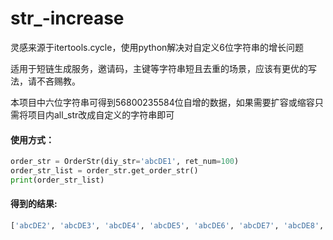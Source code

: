 # str_-increase
灵感来源于itertools.cycle，使用python解决对自定义6位字符串的增长问题

适用于短链生成服务，邀请码，主键等字符串短且去重的场景，应该有更优的写法，请不吝赐教。

本项目中六位字符串可得到56800235584位自增的数据，如果需要扩容或缩容只需将项目内all_str改成自定义的字符串即可

#### 使用方式：
``` python
order_str = OrderStr(diy_str='abcDE1', ret_num=100)
order_str_list = order_str.get_order_str()
print(order_str_list)
```

#### 得到的结果:
``` python
['abcDE2', 'abcDE3', 'abcDE4', 'abcDE5', 'abcDE6', 'abcDE7', 'abcDE8', 'abcDE9', 'abcDEa', 'abcDEb', 'abcDEc', 'abcDEd', 'abcDEe', 'abcDEf', 'abcDEg', 'abcDEh', 'abcDEi', 'abcDEj', 'abcDEk', 'abcDEl', 'abcDEm', 'abcDEn', 'abcDEo', 'abcDEp', 'abcDEq', 'abcDEr', 'abcDEs', 'abcDEt', 'abcDEu', 'abcDEv', 'abcDEw', 'abcDEx', 'abcDEy', 'abcDEz', 'abcDEA', 'abcDEB', 'abcDEC', 'abcDED', 'abcDEE', 'abcDEF', 'abcDEG', 'abcDEH', 'abcDEI', 'abcDEJ', 'abcDEK', 'abcDEL', 'abcDEM', 'abcDEN', 'abcDEO', 'abcDEP', 'abcDEQ', 'abcDER', 'abcDES', 'abcDET', 'abcDEU', 'abcDEV', 'abcDEW', 'abcDEX', 'abcDEY', 'abcDEZ', 'abcDF0', 'abcDF1', 'abcDF2', 'abcDF3', 'abcDF4', 'abcDF5', 'abcDF6', 'abcDF7', 'abcDF8', 'abcDF9', 'abcDFa', 'abcDFb', 'abcDFc', 'abcDFd', 'abcDFe', 'abcDFf', 'abcDFg', 'abcDFh', 'abcDFi', 'abcDFj', 'abcDFk', 'abcDFl', 'abcDFm', 'abcDFn', 'abcDFo', 'abcDFp', 'abcDFq', 'abcDFr', 'abcDFs', 'abcDFt', 'abcDFu', 'abcDFv', 'abcDFw', 'abcDFx', 'abcDFy', 'abcDFz', 'abcDFA', 'abcDFB', 'abcDFC', 'abcDFD']
```
